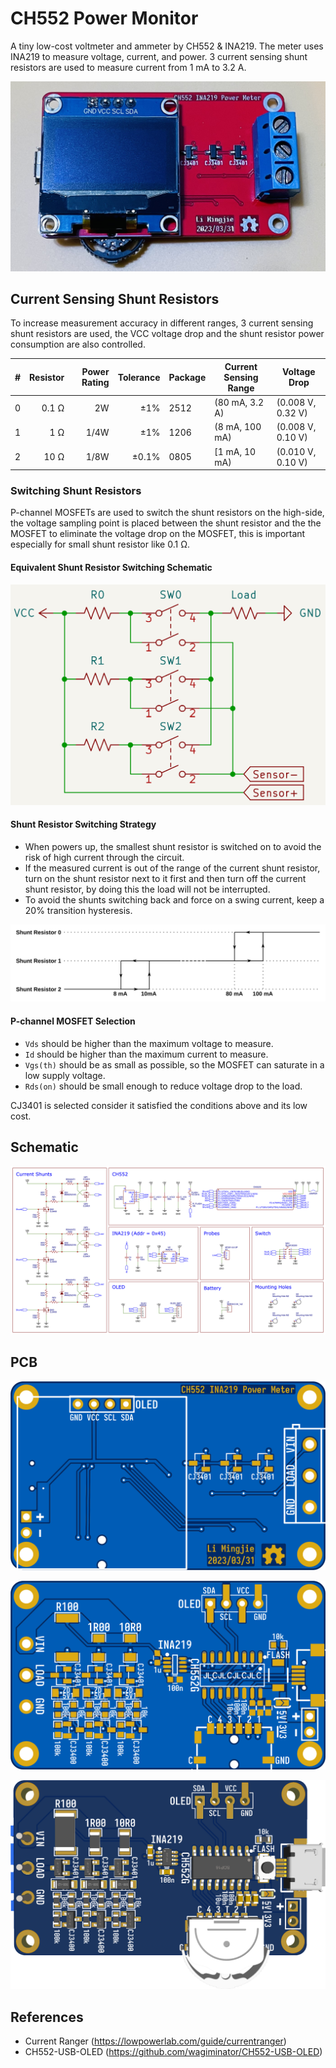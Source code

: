 # CH552 Power Monitor

A tiny low-cost voltmeter and ammeter by CH552 & INA219. The meter uses INA219 to measure voltage, current, and power. 3 current sensing shunt resistors are used to measure current from 1 mA to 3.2 A.

![CH552-Power-Monitor](Hardware/CH552-Power-Monitor.png)

## Current Sensing Shunt Resistors

To increase measurement accuracy in different ranges, 3 current sensing shunt resistors are used, the VCC voltage drop and the shunt resistor power consumption are also controlled.

| #   |    Resistor | Power Rating |    Tolerance | Package | Current Sensing Range | Voltage Drop      |
| --- | ----------: | -----------: | -----------: | ------- | --------------------- | ----------------- |
| 0   | 0.1 &Omega; |           2W |   &plusmn;1% | 2512    | (80 mA, 3.2 A)        | (0.008 V, 0.32 V) |
| 1   |   1 &Omega; |         1/4W |   &plusmn;1% | 1206    | (8 mA, 100 mA)        | (0.008 V, 0.10 V) |
| 2   |  10 &Omega; |         1/8W | &plusmn;0.1% | 0805    | [1 mA, 10 mA)         | (0.010 V, 0.10 V) |

### Switching Shunt Resistors

P-channel MOSFETs are used to switch the shunt resistors on the high-side, the voltage sampling point is placed between the shunt resistor and the the MOSFET to eliminate the voltage drop on the MOSFET, this is important especially for small shunt resistor like 0.1 &Omega;.

#### Equivalent Shunt Resistor Switching Schematic

![Equivalent Shunt Resistor Switching Schematic](images/Equivalent_Shunt_Resistor_Switching_Schematic.png)

#### Shunt Resistor Switching Strategy

- When powers up, the smallest shunt resistor is switched on to avoid the risk of high current through the circuit.
- If the measured current is out of the range of the current shunt resistor, turn on the shunt resistor next to it first and then turn off the current shunt resistor, by doing this the load will not be interrupted.
- To avoid the shunts switching back and force on a swing current, keep a 20% transition hysteresis.

![Shunt Resistor Transition Hysteresis](images/Shunt_Resistor_Transition_Hysteresis.svg)

#### P-channel MOSFET Selection

- `Vds` should be higher than the maximum voltage to measure.
- `Id` should be higher than the maximum current to measure.
- `Vgs(th)` should be as small as possible, so the MOSFET can saturate in a low supply voltage.
- `Rds(on)` should be small enough to reduce voltage drop to the load.

CJ3401 is selected consider it satisfied the conditions above and its low cost.

## Schematic

![schematic](Hardware/Schematic_CH552-Power-Monitor.png)

## PCB

![PCB Top](Hardware/CH552-Power-Monitor-Top.png)

![PCB Bottom](Hardware/CH552-Power-Monitor-Bottom.png)

![PCB Botton 3D](Hardware/CH552-Power-Monitor-3D.png)

## References

- Current Ranger (https://lowpowerlab.com/guide/currentranger)
- CH552-USB-OLED (https://github.com/wagiminator/CH552-USB-OLED)
